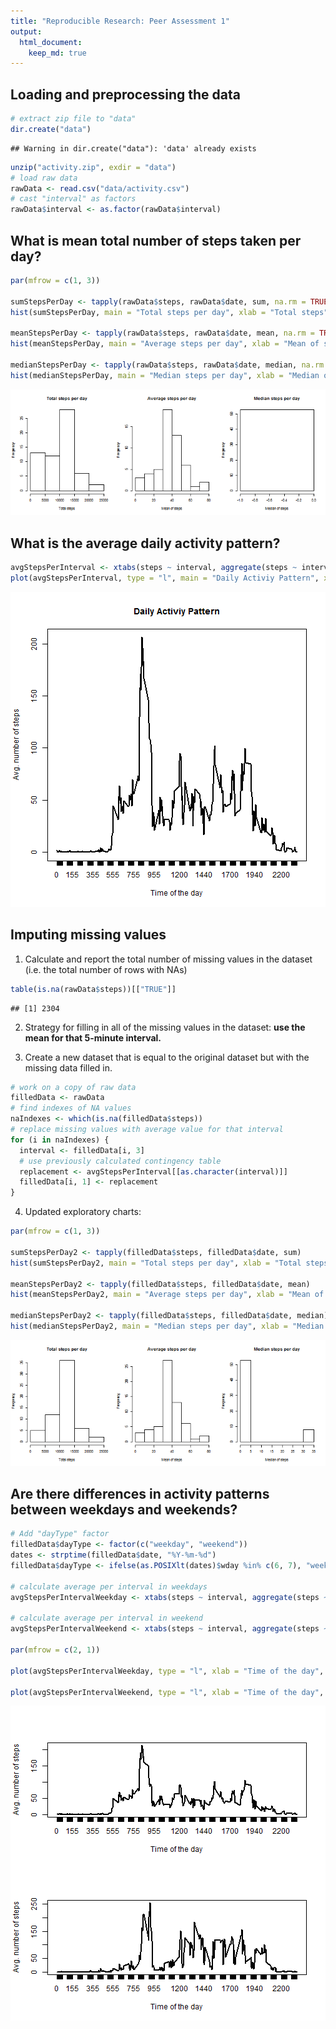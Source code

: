 ```yaml
---
title: "Reproducible Research: Peer Assessment 1"
output: 
  html_document:
    keep_md: true
---
```



## Loading and preprocessing the data


```r
# extract zip file to "data"
dir.create("data")
```

```
## Warning in dir.create("data"): 'data' already exists
```

```r
unzip("activity.zip", exdir = "data")
# load raw data
rawData <- read.csv("data/activity.csv")
# cast "interval" as factors
rawData$interval <- as.factor(rawData$interval)
```

## What is mean total number of steps taken per day?


```r
par(mfrow = c(1, 3))

sumStepsPerDay <- tapply(rawData$steps, rawData$date, sum, na.rm = TRUE)
hist(sumStepsPerDay, main = "Total steps per day", xlab = "Total steps")

meanStepsPerDay <- tapply(rawData$steps, rawData$date, mean, na.rm = TRUE)
hist(meanStepsPerDay, main = "Average steps per day", xlab = "Mean of steps")

medianStepsPerDay <- tapply(rawData$steps, rawData$date, median, na.rm = TRUE)
hist(medianStepsPerDay, main = "Median steps per day", xlab = "Median of steps")
```

![plot of chunk unnamed-chunk-2](figure/unnamed-chunk-2-1.png) 

## What is the average daily activity pattern?


```r
avgStepsPerInterval <- xtabs(steps ~ interval, aggregate(steps ~ interval, rawData, mean))
plot(avgStepsPerInterval, type = "l", main = "Daily Activiy Pattern", xlab = "Time of the day", ylab = "Avg. number of steps")
```

![plot of chunk unnamed-chunk-3](figure/unnamed-chunk-3-1.png) 

## Imputing missing values

1. Calculate and report the total number of missing values in the dataset (i.e. the total number of rows with NAs)

```r
table(is.na(rawData$steps))[["TRUE"]]
```

```
## [1] 2304
```

2. Strategy for filling in all of the missing values in the dataset: **use the mean for that 5-minute interval.**

3. Create a new dataset that is equal to the original dataset but with the missing data filled in.


```r
# work on a copy of raw data
filledData <- rawData
# find indexes of NA values
naIndexes <- which(is.na(filledData$steps))
# replace missing values with average value for that interval
for (i in naIndexes) {
  interval <- filledData[i, 3]
  # use previously calculated contingency table
  replacement <- avgStepsPerInterval[[as.character(interval)]]
  filledData[i, 1] <- replacement
}
```

4. Updated exploratory charts:


```r
par(mfrow = c(1, 3))

sumStepsPerDay2 <- tapply(filledData$steps, filledData$date, sum)
hist(sumStepsPerDay2, main = "Total steps per day", xlab = "Total steps")

meanStepsPerDay2 <- tapply(filledData$steps, filledData$date, mean)
hist(meanStepsPerDay2, main = "Average steps per day", xlab = "Mean of steps")

medianStepsPerDay2 <- tapply(filledData$steps, filledData$date, median)
hist(medianStepsPerDay2, main = "Median steps per day", xlab = "Median of steps")
```

![plot of chunk unnamed-chunk-6](figure/unnamed-chunk-6-1.png) 

## Are there differences in activity patterns between weekdays and weekends?


```r
# Add "dayType" factor
filledData$dayType <- factor(c("weekday", "weekend"))
dates <- strptime(filledData$date, "%Y-%m-%d")
filledData$dayType <- ifelse(as.POSIXlt(dates)$wday %in% c(6, 7), "weekend", "weekday")

# calculate average per interval in weekdays
avgStepsPerIntervalWeekday <- xtabs(steps ~ interval, aggregate(steps ~ interval, filledData[filledData$dayType == "weekday", ], mean))

# calculate average per interval in weekend
avgStepsPerIntervalWeekend <- xtabs(steps ~ interval, aggregate(steps ~ interval, filledData[filledData$dayType == "weekend", ], mean))

par(mfrow = c(2, 1))

plot(avgStepsPerIntervalWeekday, type = "l", xlab = "Time of the day", ylab = "Avg. number of steps")

plot(avgStepsPerIntervalWeekend, type = "l", xlab = "Time of the day", ylab = "Avg. number of steps")
```

![plot of chunk unnamed-chunk-7](figure/unnamed-chunk-7-1.png) 

